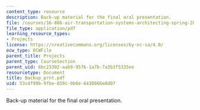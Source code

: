 ```yaml
---
content_type: resource
description: Back-up material for the final oral presentation.
file: /courses/16-886-air-transportation-systems-architecting-spring-2004/53c4f99b9fbe859c9b6e6438066e8d07_Backup_prnt.pdf
file_type: application/pdf
learning_resource_types:
- Projects
license: https://creativecommons.org/licenses/by-nc-sa/4.0/
ocw_type: OCWFile
parent_title: Projects
parent_type: CourseSection
parent_uid: 6bc23302-aab9-9576-1a7b-7a3b3f5335ee
resourcetype: Document
title: Backup_prnt.pdf
uid: 53c4f99b-9fbe-859c-9b6e-6438066e8d07
---
```

Back-up material for the final oral presentation.